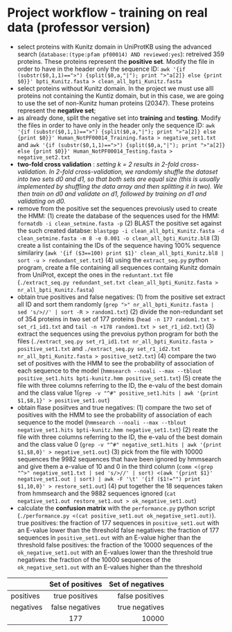 # Project workflow - training on real data (professor version)
* select proteins with Kunitz domain in UniProtKB using the advanced search (`database:(type:pfam pf00014) AND reviewed:yes`): retreived 359 proteins. These proteins represent the **positive set**. Modify the file in order to have in the header only the sequence ID: `awk '{if (substr($0,1,1)==">") {split($0,a,"|"); print ">"a[2]} else {print $0}}' bpti_Kunitz.fasta > clean_all_bpti_Kunitz.fasta`
* select proteins without Kunitz domain. In the project we must use alll proteins not containing the Kuntiz domain, but in this case, we are going to use the set of non-Kunitz human proteins (20347). These proteins represent the **negative set**;
* as already done, split the negative set into **training** and **testing**. Modify the files in order to have only in the header only the sequence ID: `awk '{if (substr($0,1,1)==">") {split($0,a,"|"); print ">"a[2]} else {print $0}}' Human_NotPF00014_Training.fasta > negative_set1.txt` and `awk '{if (substr($0,1,1)==">") {split($0,a,"|"); print ">"a[2]} else {print $0}}' Human_NotPF00014_Testing.fasta > negative_set2.txt`
* **two-fold cross validation** : _setting k = 2 results in 2-fold cross-validation. In 2-fold cross-validation, we randomly shuffle the dataset into two sets d0 and d1, so that both sets are equal size (this is usually implemented by shuffling the data array and then splitting it in two). We then train on d0 and validate on d1, followed by training on d1 and validating on d0._ 
* remove from the positive set the sequences prevoiusly used to create the HMM: (1) create the database of the sequences used for the HMM: `formatdb -i clean_setmine.fasta -p` (2) BLAST the positive set against the such created databse: `blastpgp -i clean_all_bpti_Kunitz.fasta -d clean_setmine.fasta -m 8 -e 0.001 -o clean_all_bpti_Kunitz.bl8` (3) create a list containing the IDs of the sequence having 100% sequence similariry (`awk '{if ($3==100) print $1}' clean_all_bpti_Kunitz.bl8 | sort -u > redundant_set.txt`) (4) using the `extract_seq.py` python program, create a file containing all sequences containg Kunitz domain from UniProt, except the ones in the `reduntant.txt` file (`./extract_seq.py redundant_set.txt clean_all_bpti_Kunitz.fasta > nr_all_bpti_Kunitz.fasta`)
* obtain true positives and false negatives: (1) from the positive set extract all ID and sort them randomly (`grep ">" nr_all_bpti_Kunitz.fasta | sed 's/>//' | sort -R > random1.txt`) (2) divide the non-redundant set of 354 proteins in two set of 177 proteins (`head -n 177 random1.txt > set_r1_id1.txt` and `tail -n +178 random1.txt > set_r1_id2.txt`) (3) extract the sequences using the prevoius python program for both the files (`./extract_seq.py set_r1_id1.txt nr_all_bpti_Kunitz.fasta > positive_set1.txt` and `./extract_seq.py set_r1_id2.txt nr_all_bpti_Kunitz.fasta > positive_set2.txt`) (4) compare the two set of positives with the HMM to see the probability of association of each sequence to the model (`hmmsearch --noali --max --tblout positive_set1.hits bpti-kunitz.hmm positive_set1.txt`) (5) create the file with three columns referring to the ID, the e-valu of the best domain and the class value 1(`grep -v "^#" positive_set1.hits | awk '{print $1,$8,1}' > positive_set1.out`)
* obtain flase posiitves and true negatives: (1) compare the two set of positives with the HMM to see the probability of association of each sequence to the model (`hmmsearch --noali --max --tblout negative_set1.hits bpti-kunitz.hmm negative_set1.txt`) (2) reate the file with three columns referring to the ID, the e-valu of the best domain and the class value 0 (`grep -v "^#" negative_set1.hits | awk '{print $1,$8,0}' > negative_set1.out`) (3) pick from the file with 10000 sequences the 9982 sequences that have been ignored by hmmsearch and give them a e-value of 10 and 0 in the third column (`comm <(grep "^>" negative_set1.txt | sed 's/>//' | sort) <(awk '{print $1}' negative_set1.out | sort) | awk -F '\t' '{if ($1!="") print $1,10,0}' > restore_set1.out`) (4) put together the 18 sequences taken from hmmsearch and the 9882 sequences ignored (`cat negative_set1.out restore_set1.out > ok_negative_set1.out`) 
* calculate the **confusion matrix** with the `performance.py` python script (`./performance.py <(cat positive_set1.out ok_negative_set1.out)`). 
true positives: the fraction of 177 sequences in `positive_set1.out` with an E-value lower than the threshold
false negatives: the fraction of 177 sequences in `positive_set1.out` with an E-value higher than the threshold
false positives: the fraction of the 10000 sequences of the `ok_negative_set1.out` with an E-values lower than the threshold
true negatives: the fraction of the 10000 sequences of the `ok_negative_set1.out` with an E-values higher than the threshold

|               | Set of positives | Set of negatives  |
| ------------- |:---------------: |------------------:|
| positives     | true positives   | false positives   |
| negatives     | false negatives  | true negatives    |
|               | 177              |     10000         |
